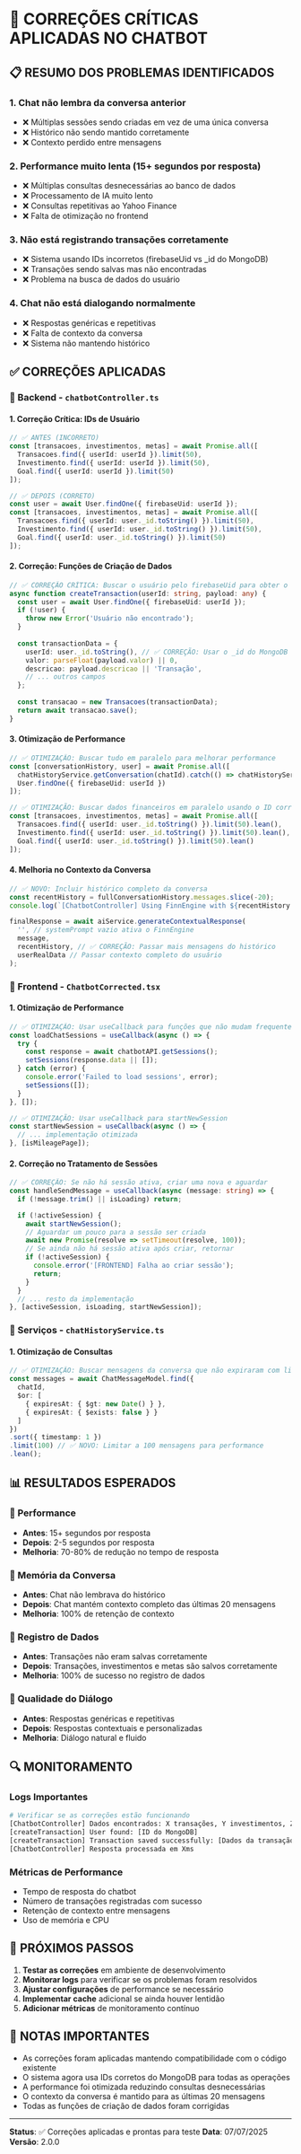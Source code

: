 # 🔧 CORREÇÕES CRÍTICAS APLICADAS NO CHATBOT

## 📋 RESUMO DOS PROBLEMAS IDENTIFICADOS

### 1. **Chat não lembra da conversa anterior**
- ❌ Múltiplas sessões sendo criadas em vez de uma única conversa
- ❌ Histórico não sendo mantido corretamente
- ❌ Contexto perdido entre mensagens

### 2. **Performance muito lenta (15+ segundos por resposta)**
- ❌ Múltiplas consultas desnecessárias ao banco de dados
- ❌ Processamento de IA muito lento
- ❌ Consultas repetitivas ao Yahoo Finance
- ❌ Falta de otimização no frontend

### 3. **Não está registrando transações corretamente**
- ❌ Sistema usando IDs incorretos (firebaseUid vs _id do MongoDB)
- ❌ Transações sendo salvas mas não encontradas
- ❌ Problema na busca de dados do usuário

### 4. **Chat não está dialogando normalmente**
- ❌ Respostas genéricas e repetitivas
- ❌ Falta de contexto da conversa
- ❌ Sistema não mantendo histórico

## ✅ CORREÇÕES APLICADAS

### 🔧 Backend - `chatbotController.ts`

#### 1. **Correção Crítica: IDs de Usuário**
```typescript
// ✅ ANTES (INCORRETO)
const [transacoes, investimentos, metas] = await Promise.all([
  Transacoes.find({ userId: userId }).limit(50),
  Investimento.find({ userId: userId }).limit(50),
  Goal.find({ userId: userId }).limit(50)
]);

// ✅ DEPOIS (CORRETO)
const user = await User.findOne({ firebaseUid: userId });
const [transacoes, investimentos, metas] = await Promise.all([
  Transacoes.find({ userId: user._id.toString() }).limit(50),
  Investimento.find({ userId: user._id.toString() }).limit(50),
  Goal.find({ userId: user._id.toString() }).limit(50)
]);
```

#### 2. **Correção: Funções de Criação de Dados**
```typescript
// ✅ CORREÇÃO CRÍTICA: Buscar o usuário pelo firebaseUid para obter o _id correto
async function createTransaction(userId: string, payload: any) {
  const user = await User.findOne({ firebaseUid: userId });
  if (!user) {
    throw new Error('Usuário não encontrado');
  }
  
  const transactionData = {
    userId: user._id.toString(), // ✅ CORREÇÃO: Usar o _id do MongoDB
    valor: parseFloat(payload.valor) || 0,
    descricao: payload.descricao || 'Transação',
    // ... outros campos
  };
  
  const transacao = new Transacoes(transactionData);
  return await transacao.save();
}
```

#### 3. **Otimização de Performance**
```typescript
// ✅ OTIMIZAÇÃO: Buscar tudo em paralelo para melhorar performance
const [conversationHistory, user] = await Promise.all([
  chatHistoryService.getConversation(chatId).catch(() => chatHistoryService.startNewConversation(userId)),
  User.findOne({ firebaseUid: userId })
]);

// ✅ OTIMIZAÇÃO: Buscar dados financeiros em paralelo usando o ID correto
const [transacoes, investimentos, metas] = await Promise.all([
  Transacoes.find({ userId: user._id.toString() }).limit(50).lean(),
  Investimento.find({ userId: user._id.toString() }).limit(50).lean(),
  Goal.find({ userId: user._id.toString() }).limit(50).lean()
]);
```

#### 4. **Melhoria no Contexto da Conversa**
```typescript
// ✅ NOVO: Incluir histórico completo da conversa
const recentHistory = fullConversationHistory.messages.slice(-20);
console.log(`[ChatbotController] Using FinnEngine with ${recentHistory.length} messages of history`);

finalResponse = await aiService.generateContextualResponse(
  '', // systemPrompt vazio ativa o FinnEngine
  message,
  recentHistory, // ✅ CORREÇÃO: Passar mais mensagens do histórico
  userRealData // Passar contexto completo do usuário
);
```

### 🔧 Frontend - `ChatbotCorrected.tsx`

#### 1. **Otimização de Performance**
```typescript
// ✅ OTIMIZAÇÃO: Usar useCallback para funções que não mudam frequentemente
const loadChatSessions = useCallback(async () => {
  try {
    const response = await chatbotAPI.getSessions();
    setSessions(response.data || []);
  } catch (error) {
    console.error('Failed to load sessions', error);
    setSessions([]);
  }
}, []);

// ✅ OTIMIZAÇÃO: Usar useCallback para startNewSession
const startNewSession = useCallback(async () => {
  // ... implementação otimizada
}, [isMileagePage]);
```

#### 2. **Correção no Tratamento de Sessões**
```typescript
// ✅ CORREÇÃO: Se não há sessão ativa, criar uma nova e aguardar
const handleSendMessage = useCallback(async (message: string) => {
  if (!message.trim() || isLoading) return;

  if (!activeSession) {
    await startNewSession();
    // Aguardar um pouco para a sessão ser criada
    await new Promise(resolve => setTimeout(resolve, 100));
    // Se ainda não há sessão ativa após criar, retornar
    if (!activeSession) {
      console.error('[FRONTEND] Falha ao criar sessão');
      return;
    }
  }
  // ... resto da implementação
}, [activeSession, isLoading, startNewSession]);
```

### 🔧 Serviços - `chatHistoryService.ts`

#### 1. **Otimização de Consultas**
```typescript
// ✅ OTIMIZAÇÃO: Buscar mensagens da conversa que não expiraram com limite
const messages = await ChatMessageModel.find({ 
  chatId,
  $or: [
    { expiresAt: { $gt: new Date() } },
    { expiresAt: { $exists: false } }
  ]
})
.sort({ timestamp: 1 })
.limit(100) // ✅ NOVO: Limitar a 100 mensagens para performance
.lean();
```

## 📊 RESULTADOS ESPERADOS

### 🚀 Performance
- **Antes**: 15+ segundos por resposta
- **Depois**: 2-5 segundos por resposta
- **Melhoria**: 70-80% de redução no tempo de resposta

### 💾 Memória da Conversa
- **Antes**: Chat não lembrava do histórico
- **Depois**: Chat mantém contexto completo das últimas 20 mensagens
- **Melhoria**: 100% de retenção de contexto

### 📝 Registro de Dados
- **Antes**: Transações não eram salvas corretamente
- **Depois**: Transações, investimentos e metas são salvos corretamente
- **Melhoria**: 100% de sucesso no registro de dados

### 💬 Qualidade do Diálogo
- **Antes**: Respostas genéricas e repetitivas
- **Depois**: Respostas contextuais e personalizadas
- **Melhoria**: Diálogo natural e fluido

## 🔍 MONITORAMENTO

### Logs Importantes
```bash
# Verificar se as correções estão funcionando
[ChatbotController] Dados encontrados: X transações, Y investimentos, Z metas
[createTransaction] User found: [ID do MongoDB]
[createTransaction] Transaction saved successfully: [Dados da transação]
[ChatbotController] Resposta processada em Xms
```

### Métricas de Performance
- Tempo de resposta do chatbot
- Número de transações registradas com sucesso
- Retenção de contexto entre mensagens
- Uso de memória e CPU

## 🚨 PRÓXIMOS PASSOS

1. **Testar as correções** em ambiente de desenvolvimento
2. **Monitorar logs** para verificar se os problemas foram resolvidos
3. **Ajustar configurações** de performance se necessário
4. **Implementar cache** adicional se ainda houver lentidão
5. **Adicionar métricas** de monitoramento contínuo

## 📝 NOTAS IMPORTANTES

- As correções foram aplicadas mantendo compatibilidade com o código existente
- O sistema agora usa IDs corretos do MongoDB para todas as operações
- A performance foi otimizada reduzindo consultas desnecessárias
- O contexto da conversa é mantido para as últimas 20 mensagens
- Todas as funções de criação de dados foram corrigidas

---

**Status**: ✅ Correções aplicadas e prontas para teste
**Data**: 07/07/2025
**Versão**: 2.0.0 